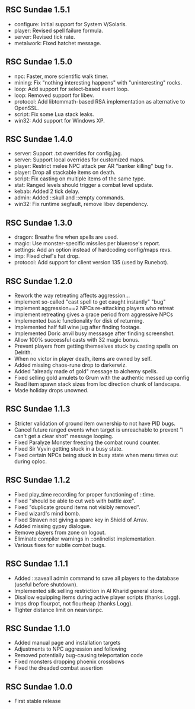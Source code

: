 RSC Sundae 1.5.1
----------------

* configure: Initial support for System V/Solaris.
* player: Revised spell failure formula.
* server: Revised tick rate.
* metalwork: Fixed hatchet message.

RSC Sundae 1.5.0
----------------

* npc: Faster, more scientific walk timer.
* mining: Fix "nothing interesting happens" with "uninteresting" rocks.
* loop: Add support for select-based event loop.
* loop: Removed support for libev.
* protocol: Add libtommath-based RSA implementation as alternative to
  OpenSSL.
* script: Fix some Lua stack leaks.
* win32: Add support for Windows XP.

RSC Sundae 1.4.0
----------------

* server: Support .txt overrides for config.jag.
* server: Support local overrides for customized maps.
* player: Restrict melee NPC attack per AR "banker killing" bug fix.
* player: Drop all stackable items on death.
* script: Fix casting on multiple items of the same type.
* stat: Ranged levels should trigger a combat level update.
* kebab: Added 2 tick delay.
* admin: Added ::skull and ::empty commands.
* win32: Fix runtime segfault, remove libev dependency.

RSC Sundae 1.3.0
----------------

* dragon: Breathe fire when spells are used.
* magic: Use monster-specific missiles per bluerose's report.
* settings: Add an option instead of hardcoding config/maps revs.
* imp: Fixed chef's hat drop.
* protocol: Add support for client version 135 (used by Runebot).

RSC Sundae 1.2.0
----------------

* Rework the way retreating affects aggression...
* implement so-called "cast spell to get caught instantly" "bug"
* implement aggression==2 NPCs re-attacking players who retreat
* implement retreating gives a grace period from aggressive NPCs
* Implemented basic functionality for disk of returning.
* Implemented half full wine jug after finding footage.
* Implemented Doric anvil busy messasge after finding
  screenshot.
* Allow 100% successful casts with 32 magic bonus.
* Prevent players from getting themselves stuck by
  casting spells on Delrith.
* When no victor in player death, items are owned by self.
* Added missing chaos-rune drop to darkerwiz.
* Added "already made of gold" message to alchemy spells.
* Fixed selling gold amulets to Grum with the authentic
  messed up config
* Read item spawn stack sizes from loc direction chunk of landscape.
* Made holiday drops unowned.

RSC Sundae 1.1.3
----------------

* Stricter validation of ground item ownership to not
  have PID bugs.
* Cancel future ranged events when target is unreachable
  to prevent "I can't get a clear shot" message looping.
* Fixed Paralyze Monster freezing the combat round counter.
* Fixed Sir Vyvin getting stuck in a busy state.
* Fixed certain NPCs being stuck in busy state when menu
  times out during oploc.

RSC Sundae 1.1.2
----------------

* Fixed play_time recording for proper functioning of ::time.
* Fixed "should be able to cut web with battle axe".
* Fixed "duplicate ground items not visibly removed".
* Fixed wizard's mind bomb.
* Fixed Straven not giving a spare key in Shield of Arrav.
* Added missing gypsy dialogue.
* Remove players from zone on logout.
* Eliminate compiler warnings in ::onlinelist implementation.
* Various fixes for subtle combat bugs.

RSC Sundae 1.1.1
----------------

* Added ::saveall admin command to save all players to the
  database (useful before shutdown).
* Implemented silk selling restriction in Al Kharid general store.
* Disallow equipping items during active player scripts (thanks Logg).
* Imps drop flourpot, not flourheap (thanks Logg).
* Tighter distance limit on nearvisnpc.

RSC Sundae 1.1.0
----------------

* Added manual page and installation targets
* Adjustments to NPC aggression and following
* Removed potentially bug-causing teleportation code
* Fixed monsters dropping phoenix crossbows
* Fixed the dreaded combat assertion

RSC Sundae 1.0.0
----------------

* First stable release
